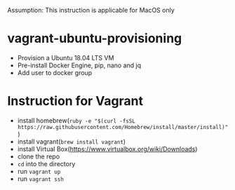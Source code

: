 Assumption: This instruction is applicable for MacOS only
# vagrant-ubuntu-provisioning
- Provision a Ubuntu 18.04 LTS VM 
- Pre-install Docker Engine, pip, nano and jq
- Add user to docker group

# Instruction for Vagrant 

- install homebrew(`ruby -e "$(curl -fsSL https://raw.githubusercontent.com/Homebrew/install/master/install)"`)
- install vagrant(`brew install vagrant`)
- install Virtual Box(https://www.virtualbox.org/wiki/Downloads)
- clone the repo
- `cd` into the directory
- run `vagrant up` 
- run `vagrant ssh`
